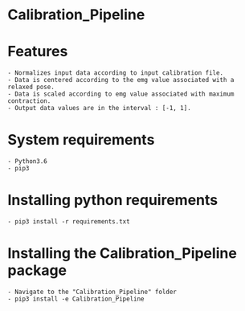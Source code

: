 # Calibration_Pipeline

# Features
    - Normalizes input data according to input calibration file.
    - Data is centered according to the emg value associated with a relaxed pose.
    - Data is scaled according to emg value associated with maximum contraction.
    - Output data values are in the interval : [-1, 1].

# System requirements
    - Python3.6
    - pip3

# Installing python requirements
    - pip3 install -r requirements.txt
    
# Installing the Calibration_Pipeline package
    - Navigate to the "Calibration_Pipeline" folder
    - pip3 install -e Calibration_Pipeline